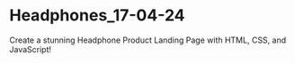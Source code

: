 # Headphones_17-04-24
Create a stunning Headphone Product Landing Page with HTML, CSS, and JavaScript!
